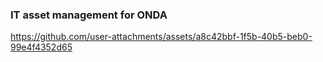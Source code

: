 ### IT asset management for ONDA 

https://github.com/user-attachments/assets/a8c42bbf-1f5b-40b5-beb0-99e4f4352d65

